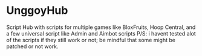 # UnggoyHub
Script Hub with scripts for multiple games like BloxFruits, Hoop Central, and a few universal script like Admin and Aimbot scripts
P/S: i havent tested alot of the scripts if they still work or not; be mindful that some might be patched or not work.
